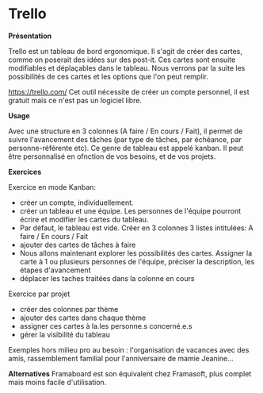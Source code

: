 # Trello

**Présentation**

Trello est un tableau de bord ergonomique.
Il s'agit de créer des cartes, comme on poserait des idées sur des post-it. Ces cartes sont ensuite modifiables et déplaçables dans le tableau. 
Nous verrons par la suite les possibilités de ces cartes et les options que l'on peut remplir.

https://trello.com/
Cet outil nécessite de créer un compte personnel, il est gratuit mais ce n'est pas un logiciel libre.

**Usage**

Avec une structure en 3 colonnes (A faire / En cours / Fait), il permet de suivre l'avancement des tâches (par type de tâches, par échéance, par personne-référente etc). Ce genre de tableau est appelé kanban.
Il peut être personnalisé en ofnction de vos besoins, et de vos projets.

**Exercices**

Exercice en mode Kanban: 

- créer un compte, individuellement.
- créer un tableau et une équipe. Les personnes de l'équipe pourront écrire et modifier les cartes du tableau.
- Par défaut, le tableau est vide. Créer en 3 colonnes 3 listes intitulées: A faire / En cours / Fait
- ajouter des cartes  de tâches à faire 
- Nous allons maintenant explorer les possibilités des cartes.
Assigner la carte à 1 ou plusieurs personnes de l'équipe, préciser la description, les étapes d'avancement
- déplacer les taches traitées dans la colonne en cours


Exercice par projet

- créer des colonnes par thème
- ajouter des cartes dans chaque thème
- assigner ces cartes à la.les personne.s concerné.e.s
- gérer la visibilité du tableau

Exemples hors milieu pro au besoin : l'organisation de vacances avec des amis, rassemblement familial pour l'anniversaire de mamie Jeanine...

**Alternatives**
Framaboard est son équivalent chez Framasoft, plus complet mais moins facile d'utilisation.

